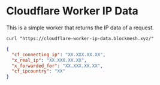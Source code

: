# Cloudflare Worker IP Data

This is a simple worker that returns the IP data of a request.

`curl "https://cloudflare-worker-ip-data.blockmesh.xyz/"`

```json
{
  "cf_connecting_ip": "XX.XXX.XX.XX",
  "x_real_ip": "XX.XXX.XX.XX",
  "x_forwarded_for": "XX.XXX.XX.XX",
  "cf_ipcountry": "XX"
}
```